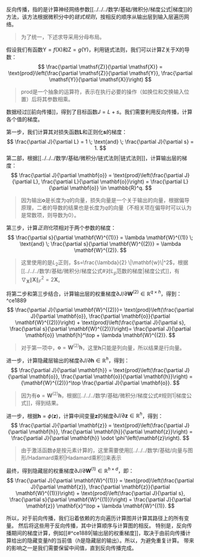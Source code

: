 反向传播，指的是计算神经网络参数[[../../../数学/基础/微积分/梯度公式|梯度]]的方法，该方法根据微积分中的*链式规则*，按相反的顺序从输出层到输入层遍历网络。

> 为了统一，下述求导采用分母布局。

假设我们有函数$\mathsf{Y}=f(\mathsf{X})$和$\mathsf{Z}=g(\mathsf{Y})$，利用链式法则，我们可以计算$\mathsf{Z}$关于$\mathsf{X}$的导数：
$$
\frac{\partial \mathsf{Z}}{\partial \mathsf{X}} = \text{prod}\left(\frac{\partial \mathsf{Z}}{\partial \mathsf{Y}}, \frac{\partial \mathsf{Y}}{\partial \mathsf{X}}\right)
$$
> prod是一个抽象的运算符，表示在执行必要的操作（如换位和交换输入位置）后将其参数相乘。

数据经过[[前向传播]]，得到了目标函数$J=L+s$。我们需要利用反向传播，计算各个值的梯度。

第一步，我们计算其对损失函数$\mathbf{L}$和正则化$\mathbf{s}$的梯度：
$$
\frac{\partial J}{\partial L} = 1 \; \text{and} \; \frac{\partial J}{\partial s} = 1.
$$
第二部，根据[[../../../数学/基础/微积分/链式法则|链式法则]]，计算输出层的梯度：
$$
\frac{\partial J}{\partial \mathbf{o}}
= \text{prod}\left(\frac{\partial J}{\partial L}, \frac{\partial L}{\partial \mathbf{o}}\right)
= \frac{\partial L}{\partial \mathbf{o}}
\in \mathbb{R}^q.
$$
> 因为输出$\mathbf{o}$是长度为$q$的向量，损失向量是一个关于输出的向量，根据偏导原理，二者的导数的结果也是长度为$q$的向量（不相关项在偏导时可以认为是常数项，则导数为0）。

第三步，计算*正则化*项相对于两个参数的梯度：
$$
\frac{\partial s}{\partial \mathbf{W}^{(1)}} = \lambda \mathbf{W}^{(1)}
\; \text{and} \;
\frac{\partial s}{\partial \mathbf{W}^{(2)}} = \lambda \mathbf{W}^{(2)}.
$$
> 这里使用的是$L_2$正则，$s=\frac{\lambda}{2} \|\mathbf{w}\|^2$，根据[[../../../数学/基础/微积分/梯度公式#对$L_p$范数的梯度|梯度公式]]，有$\nabla_{\mathbf{X}} \|\mathbf{X} \|_F^2 = 2\mathbf{X}$。

将第二步和第三步结合，计算输出层的权重梯度$\partial J/\partial \mathbf{W}^{(2)} \in \mathbb{R}^{q \times h}$，得到： ^ce1889
$$
\frac{\partial J}{\partial \mathbf{W}^{(2)}}= \text{prod}\left(\frac{\partial J}{\partial \mathbf{o}}, \frac{\partial \mathbf{o}}{\partial \mathbf{W}^{(2)}}\right) + \text{prod}\left(\frac{\partial J}{\partial s}, \frac{\partial s}{\partial \mathbf{W}^{(2)}}\right)= \frac{\partial J}{\partial \mathbf{o}} \mathbf{h}^\top + \lambda \mathbf{W}^{(2)}.
$$
> 对于第一项中，$\mathbf{o}= \mathbf{W}^{(2)} \mathbf{h}$，这里$\mathbf{h}$只能是列向量，所以结果是行向量。

进一步，计算隐藏层输出的梯度$\partial J/\partial \mathbf{h} \in \mathbb{R}^h$，得到：
$$
\frac{\partial J}{\partial \mathbf{h}}
= \text{prod}\left(\frac{\partial J}{\partial \mathbf{o}}, \frac{\partial \mathbf{o}}{\partial \mathbf{h}}\right)
= {\mathbf{W}^{(2)}}^\top \frac{\partial J}{\partial \mathbf{o}}.
$$
> 因为有$\mathbf{o}= \mathbf{W}^{(2)} \mathbf{h}$，根据[[../../../数学/基础/微积分/梯度公式#规则1|梯度公式]]，得到结果。

进一步，根据$\mathbf{h}= \phi (\mathbf{z})$，计算中间变量$\mathbf{z}$的梯度$\partial J/\partial \mathbf{z} \in \mathbb{R}^h$，得到：
$$
\frac{\partial J}{\partial \mathbf{z}}
= \text{prod}\left(\frac{\partial J}{\partial \mathbf{h}}, \frac{\partial \mathbf{h}}{\partial \mathbf{z}}\right)
= \frac{\partial J}{\partial \mathbf{h}} \odot \phi'\left(\mathbf{z}\right).
$$
> 由于激活函数$\phi$是按元素计算的，这里需要使用[[../../../数学/基础/向量与图形/Hadamard乘积|Hadamard乘积]]来表示

最终，得到隐藏层的权重梯度$\partial J/\partial \mathbf{W}^{(1)} \in \mathbb{R}^{h \times d}$，即：
$$
\frac{\partial J}{\partial \mathbf{W}^{(1)}}
= \text{prod}\left(\frac{\partial J}{\partial \mathbf{z}}, \frac{\partial \mathbf{z}}{\partial \mathbf{W}^{(1)}}\right) + \text{prod}\left(\frac{\partial J}{\partial s}, \frac{\partial s}{\partial \mathbf{W}^{(1)}}\right)
= \frac{\partial J}{\partial \mathbf{z}} \mathbf{x}^\top + \lambda \mathbf{W}^{(1)}.
$$

所以，对于前向传播，我们沿着依赖的方向遍历计算图并计算其路径上的所有变量。 然后将这些用于反向传播，其中计算顺序与计算图的相反。
特别是，反向传播期间的梯度计算，例如[[#^ce1889|输出层的权重梯度]]，取决于由前向传播计算给出的隐藏变量$h$的当前值（$h$是隐藏层的输出）。所以，为避免重复计算。 带来的影响之一是我们需要保留中间值，直到反向传播完成。